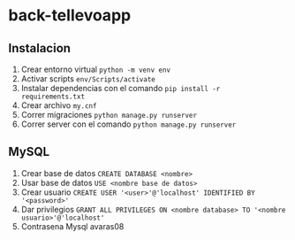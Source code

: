 # back-tellevoapp

## Instalacion

1. Crear entorno virtual `python -m venv env`
2. Activar scripts `env/Scripts/activate`
3. Instalar dependencias con el comando `pip install -r requirements.txt`
4. Crear archivo `my.cnf`
5. Correr migraciones `python manage.py runserver`
6. Correr server con el comando `python manage.py runserver`

## MySQL

1. Crear base de datos `CREATE DATABASE <nombre>`
2. Usar base de datos `USE <nombre base de datos>`
3. Crear usuario `CREATE USER '<user>'@'localhost' IDENTIFIED BY '<password>'`
4. Dar privilegios `GRANT ALL PRIVILEGES ON <nombre database> TO '<nombre usuario>'@'localhost'`
5. Contrasena Mysql avaras08
